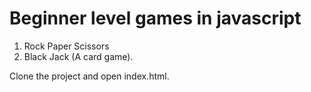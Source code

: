 # Beginner level games in javascript
1. Rock Paper Scissors
2. Black Jack (A card game).

Clone the project and open index.html.
